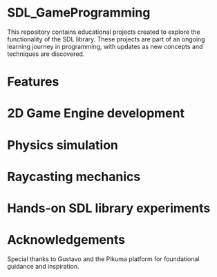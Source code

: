 # SDL_GameProgramming

This repository contains educational projects created to explore the functionality of the SDL library. These projects are part of an ongoing learning journey in programming, with updates as new concepts and techniques are discovered.

# Features
# 2D Game Engine development
# Physics simulation
# Raycasting mechanics
# Hands-on SDL library experiments


# Acknowledgements
Special thanks to Gustavo and the Pikuma platform for foundational guidance and inspiration.
